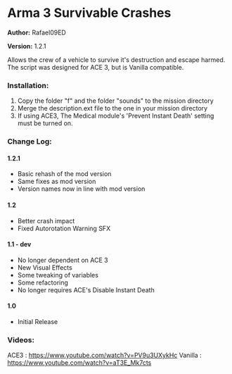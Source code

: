 # Arma 3 Survivable Crashes  

**Author:** Rafael09ED

**Version:** 1.2.1

Allows the crew of a vehicle to survive it's destruction and escape harmed. The script was designed for ACE 3, but is Vanilla compatible.

### Installation:

1. Copy the folder "f" and the folder "sounds" to the mission directory
2. Merge the description.ext file to the one in your mission directory 
3. If using ACE3, The Medical module's 'Prevent Instant Death' setting must be turned on. 


### Change Log: 

#### 1.2.1

- Basic rehash of the mod version
- Same fixes as mod version
- Version names now in line with mod version


#### 1.2
- Better crash impact
- Fixed Autorotation Warning SFX

#### 1.1 - dev
- No longer dependent on ACE 3
- New Visual Effects
- Some tweaking of variables
- Some refactoring
- No longer requires ACE's Disable Instant Death

#### 1.0
- Initial Release

### Videos:

ACE3 	: https://www.youtube.com/watch?v=PV9u3UXykHc
Vanilla	: https://www.youtube.com/watch?v=aT3E_Mk7cts
